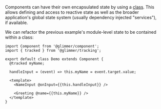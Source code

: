 Components can have their own encapsulated state by using a [class][mdn-class].
This allows defining and access to reactive state as well as the broader application's global state system (usually dependency injected "services"), if available.

We can refactor the previous example's module-level state to be contained within a class:

```gjs
import Component from '@glimmer/component';
import { tracked } from '@glimmer/tracking';

export default class Demo extends Component {
  @tracked myName;

  handleInput = (event) => this.myName = event.target.value;

  <template>
    <NameInput @onInput={{this.handleInput}} />

    <Greeting @name={{this.myName}} />
  </template>
}
```

[mdn-class]: https://developer.mozilla.org/en-US/docs/Web/JavaScript/Reference/Classes
